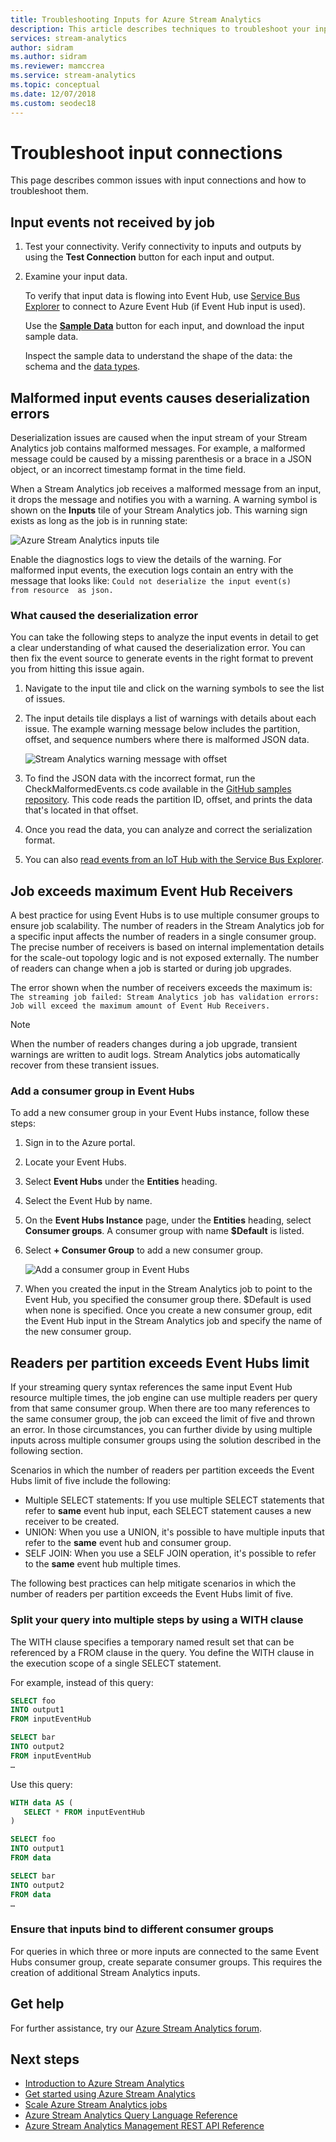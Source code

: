 ```yaml
---
title: Troubleshooting Inputs for Azure Stream Analytics
description: This article describes techniques to troubleshoot your input connections in Azure Stream Analytics jobs.
services: stream-analytics
author: sidram
ms.author: sidram
ms.reviewer: mamccrea
ms.service: stream-analytics
ms.topic: conceptual
ms.date: 12/07/2018
ms.custom: seodec18
---
```


# Troubleshoot input connections

This page describes common issues with input connections and how to troubleshoot them.

## Input events not received by job 
1.  Test your connectivity. Verify connectivity to inputs and outputs by using the **Test Connection** button for each input and output.

2.  Examine your input data.

    To verify that input data is flowing into Event Hub, use [Service Bus Explorer](https://code.msdn.microsoft.com/windowsapps/Service-Bus-Explorer-f2abca5a) to connect to Azure Event Hub (if Event Hub input is used).
        
    Use the [**Sample Data**](stream-analytics-sample-data-input.md) button for each input, and download the input sample data.
        
    Inspect the sample data to understand the shape of the data: the schema and the [data types](https://msdn.microsoft.com/library/azure/dn835065.aspx).

## Malformed input events causes deserialization errors 
Deserialization issues are caused when the input stream of your Stream Analytics job contains malformed messages. For example, a malformed message could be caused by a missing parenthesis or a brace in a JSON object, or an incorrect timestamp format in the time field. 
 
When a Stream Analytics job receives a malformed message from an input, it drops the message and notifies you with a warning. A warning symbol is shown on the **Inputs** tile of your Stream Analytics job. This warning sign exists as long as the job is in running state:

![Azure Stream Analytics inputs tile](media/stream-analytics-malformed-events/stream-analytics-inputs-tile.png)

Enable the diagnostics logs to view the details of the warning. For malformed input events, the execution logs contain an entry with the message that looks like: 
<code>Could not deserialize the input event(s) from resource <blob URI> as json.</code>

### What caused the deserialization error
You can take the following steps to analyze the input events in detail to get a clear understanding of what caused the deserialization error. You can then fix the event source to generate events in the right format to prevent you from hitting this issue again.

1. Navigate to the input tile and click on the warning symbols to see the list of issues.

2. The input details tile displays a list of warnings with details about each issue. The example warning message below includes the partition, offset, and sequence numbers where there is malformed JSON data. 

   ![Stream Analytics warning message with offset](media/stream-analytics-malformed-events/warning-message-with-offset.png)
   
3. To find the JSON data with the incorrect format, run the CheckMalformedEvents.cs code available in the [GitHub samples repository](https://github.com/Azure/azure-stream-analytics/tree/master/Samples/CheckMalformedEventsEH). This code reads the partition ID, offset, and prints the data that's located in that offset. 

4. Once you read the data, you can analyze and correct the serialization format.

5. You can also [read events from an IoT Hub with the Service Bus Explorer](https://code.msdn.microsoft.com/How-to-read-events-from-an-1641eb1b).

## Job exceeds maximum Event Hub Receivers
A best practice for using Event Hubs is to use multiple consumer groups to ensure job scalability. The number of readers in the Stream Analytics job for a specific input affects the number of readers in a single consumer group. The precise number of receivers is based on internal implementation details for the scale-out topology logic and is not exposed externally. The number of readers can change when a job is started or during job upgrades.

The error shown when the number of receivers exceeds the maximum is:
`The streaming job failed: Stream Analytics job has validation errors: Job will exceed the maximum amount of Event Hub Receivers.`

> [!NOTE]
> When the number of readers changes during a job upgrade, transient warnings are written to audit logs. Stream Analytics jobs automatically recover from these transient issues.

### Add a consumer group in Event Hubs
To add a new consumer group in your Event Hubs instance, follow these steps:

1. Sign in to the Azure portal.

2. Locate your Event Hubs.

3. Select **Event Hubs** under the **Entities** heading.

4. Select the Event Hub by name.

5. On the **Event Hubs Instance** page, under the **Entities** heading, select **Consumer groups**. A consumer group with name **$Default** is listed.

6. Select **+ Consumer Group** to add a new consumer group. 

   ![Add a consumer group in Event Hubs](media/stream-analytics-event-hub-consumer-groups/new-eh-consumer-group.png)

7. When you created the input in the Stream Analytics job to point to the Event Hub, you specified the consumer group there. $Default is used when none is specified. Once you create a new consumer group, edit the Event Hub input in the Stream Analytics job and specify the name of the new consumer group.


## Readers per partition exceeds Event Hubs limit

If your streaming query syntax references the same input Event Hub resource multiple times, the job engine can use multiple readers per query from that same consumer group. When there are too many references to the same consumer group, the job can exceed the limit of five and thrown an error. In those circumstances, you can further divide by using multiple inputs across multiple consumer groups using the solution described in the following section. 

Scenarios in which the number of readers per partition exceeds the Event Hubs limit of five include the following:

* Multiple SELECT statements: If you use multiple SELECT statements that refer to **same** event hub input, each SELECT statement causes a new receiver to be created.
* UNION: When you use a UNION, it's possible to have multiple inputs that refer to the **same** event hub and consumer group.
* SELF JOIN: When you use a SELF JOIN operation, it's possible to refer to the **same** event hub multiple times.

The following best practices can help mitigate scenarios in which the number of readers per partition exceeds the Event Hubs limit of five.

### Split your query into multiple steps by using a WITH clause

The WITH clause specifies a temporary named result set that can be referenced by a FROM clause in the query. You define the WITH clause in the execution scope of a single SELECT statement.

For example, instead of this query:

```SQL
SELECT foo 
INTO output1
FROM inputEventHub

SELECT bar
INTO output2
FROM inputEventHub 
…
```

Use this query:

```SQL
WITH data AS (
   SELECT * FROM inputEventHub
)

SELECT foo
INTO output1
FROM data

SELECT bar
INTO output2
FROM data
…
```

### Ensure that inputs bind to different consumer groups

For queries in which three or more inputs are connected to the same Event Hubs consumer group, create separate consumer groups. This requires the creation of additional Stream Analytics inputs.

## Get help

For further assistance, try our [Azure Stream Analytics forum](https://social.msdn.microsoft.com/Forums/azure/home?forum=AzureStreamAnalytics).

## Next steps

* [Introduction to Azure Stream Analytics](stream-analytics-introduction.md)
* [Get started using Azure Stream Analytics](stream-analytics-real-time-fraud-detection.md)
* [Scale Azure Stream Analytics jobs](stream-analytics-scale-jobs.md)
* [Azure Stream Analytics Query Language Reference](https://msdn.microsoft.com/library/azure/dn834998.aspx)
* [Azure Stream Analytics Management REST API Reference](https://msdn.microsoft.com/library/azure/dn835031.aspx)
